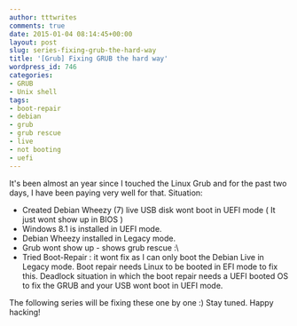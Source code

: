```yaml
---
author: tttwrites
comments: true
date: 2015-01-04 08:14:45+00:00
layout: post
slug: series-fixing-grub-the-hard-way
title: '[Grub] Fixing GRUB the hard way'
wordpress_id: 746
categories:
- GRUB
- Unix shell
tags:
- boot-repair
- debian
- grub
- grub rescue
- live
- not booting
- uefi
---
```


It's been almost an year since I touched the Linux Grub and for the past two days, I have been paying very well for that. 
Situation: 
* Created Debian Wheezy (7) live USB disk wont boot in UEFI mode ( It just wont show up in BIOS )
* Windows 8.1 is installed in UEFI mode. 
* Debian Wheezy installed in Legacy mode. 
* Grub wont show up - shows grub rescue :\ 
* Tried Boot-Repair : it wont fix as I can only boot the Debian Live in Legacy mode. Boot repair needs Linux to be booted in EFI mode to fix this. Deadlock situation in which the boot repair needs a UEFI booted OS to fix the GRUB and your USB wont boot in UEFI mode.

The following series will be fixing these one by one :) Stay tuned. Happy hacking!
